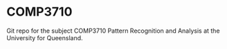 # COMP3710
Git repo for the subject COMP3710 Pattern Recognition and Analysis at the University for Queensland.
